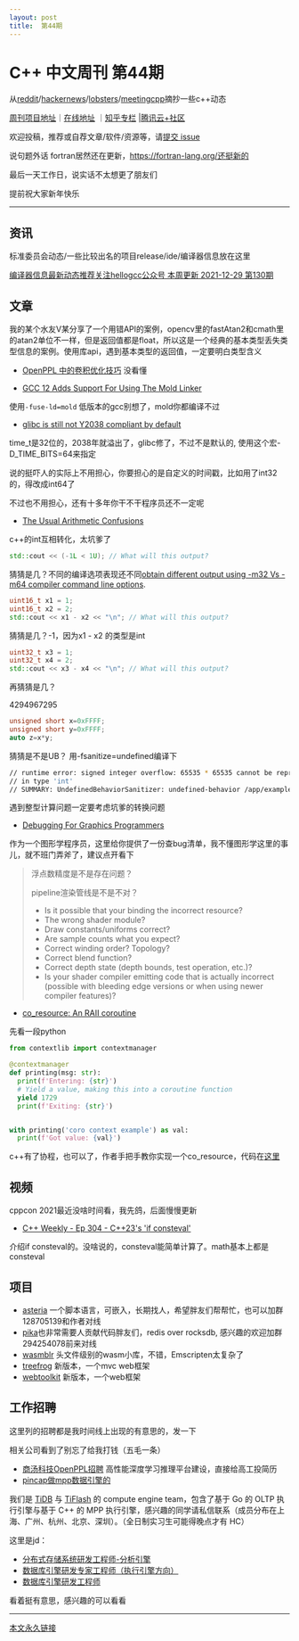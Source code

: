 ```yaml
---
layout: post
title:  第44期
---
```


# C++ 中文周刊 第44期

从[reddit](https://www.reddit.com/r/cpp/)/[hackernews](https://news.ycombinator.com/)/[lobsters](https://lobste.rs/)/[meetingcpp](https://www.meetingcpp.com/blog/blogroll/items/Meeting-Cpp-Blogroll-310.html)摘抄一些c++动态

[周刊项目地址](https://github.com/wanghenshui/cppweeklynews)｜[在线地址](https://wanghenshui.github.io/cppweeklynews/) ｜[知乎专栏](https://www.zhihu.com/column/jieyaren) |[腾讯云+社区](https://cloud.tencent.com/developer/column/92884)

欢迎投稿，推荐或自荐文章/软件/资源等，请[提交 issue](https://github.com/wanghenshui/cppweeklynews/issues)



 说句题外话 fortran居然还在更新，https://fortran-lang.org/还挺新的

最后一天工作日，说实话不太想更了朋友们

提前祝大家新年快乐

---

## 资讯

标准委员会动态/一些比较出名的项目release/ide/编译器信息放在这里

[编译器信息最新动态推荐关注hellogcc公众号 本周更新 2021-12-29 第130期](https://github.com/hellogcc/osdt-weekly/blob/master/weekly/2021-12-29.md)

## 文章

我的某个水友V某分享了一个用错API的案例，opencv里的fastAtan2和cmath里的atan2单位不一样，但是返回值都是float，所以这是一个经典的基本类型丢失类型信息的案例。使用库api，遇到基本类型的返回值，一定要明白类型含义

- [OpenPPL 中的卷积优化技巧](https://zhuanlan.zhihu.com/p/450310581) 没看懂

- [GCC 12 Adds Support For Using The Mold Linker](https://www.phoronix.com/scan.php?page=news_item&px=GCC-12-Mold-Linker) 

使用`-fuse-ld=mold` 低版本的gcc别想了，mold你都编译不过

- [glibc is still not Y2038 compliant by default](https://ariadne.space/2021/12/29/glibc-is-still-not-y2038-compliant-by-default/)

time_t是32位的，2038年就溢出了，glibc修了，不过不是默认的, 使用这个宏-D_TIME_BITS=64来指定

说的挺吓人的实际上不用担心，你要担心的是自定义的时间戳，比如用了int32的，得改成int64了

不过也不用担心，还有十多年你干不干程序员还不一定呢

- [The Usual Arithmetic Confusions](https://shafik.github.io/c++/2021/12/30/usual_arithmetic_confusions.html)

c++的int互相转化，太坑爹了

```c++
std::cout << (-1L < 1U); // What will this output?
```

猜猜是几？不同的编译选项表现还不同[obtain different output using -m32 Vs -m64 compiler command line options](https://godbolt.org/z/83qfWh3vr).

```c++
uint16_t x1 = 1;
uint16_t x2 = 2;
std::cout << x1 - x2 << "\n"; // What will this output?
```

猜猜是几？-1，因为x1 - x2 的类型是int

```c++
uint32_t x3 = 1;
uint32_t x4 = 2;
std::cout << x3 - x4 << "\n"; // What will this output?

```

再猜猜是几？

4294967295 

```c++
unsigned short x=0xFFFF;
unsigned short y=0xFFFF;
auto z=x*y; 
```

猜猜是不是UB？ 用-fsanitize=undefined编译下

```bash
// runtime error: signed integer overflow: 65535 * 65535 cannot be represented
// in type 'int'
// SUMMARY: UndefinedBehaviorSanitizer: undefined-behavior /app/example.cpp:7:13 in
```

遇到整型计算问题一定要考虑坑爹的转换问题



- [Debugging For Graphics Programmers](https://www.jeremyong.com/graphics/2021/12/27/debugging-for-graphics-programmers/)

作为一个图形学程序员，这里给你提供了一份查bug清单，我不懂图形学这里的事儿，就不班门弄斧了，建议点开看下

> 浮点数精度是不是存在问题？
>
> pipeline渲染管线是不是不对？
>
> - Is it possible that your binding the incorrect resource?
> - The wrong shader module?
> - Draw constants/uniforms correct?
> - Are sample counts what you expect?
> - Correct winding order? Topology?
> - Correct blend function?
> - Correct depth state (depth bounds, test operation, etc.)?
> - Is your shader compiler emitting code that is actually incorrect  (possible with bleeding edge versions or when using newer compiler  features)?

- [co_resource<T>: An RAII coroutine](https://vector-of-bool.github.io/2021/12/30/co_resource.html)

先看一段python

```python
from contextlib import contextmanager

@contextmanager
def printing(msg: str):
  print(f'Entering: {str}')
  # Yield a value, making this into a coroutine function
  yield 1729
  print(f'Exiting: {str}')


with printing('coro context example') as val:
  print(f'Got value: {val}')

```

c++有了协程，也可以了，作者手把手教你实现一个co_resource，代码在[这里](https://github.com/vector-of-bool/neo-fun/blob/develop/src/neo/co_resource.hpp)



## 视频

cppcon 2021最近没啥时间看，我先鸽，后面慢慢更新

- [C++ Weekly - Ep 304 - C++23's 'if consteval'](https://www.youtube.com/watch?v=AtdlMB_n2pI)

介绍if consteval的。没啥说的，consteval能简单计算了。math基本上都是consteval



## 项目
- [asteria](https://github.com/lhmouse/asteria) 一个脚本语言，可嵌入，长期找人，希望胖友们帮帮忙，也可以加群128705139和作者对线
- [pika](https://github.com/OpenAtomFoundation/pika)也非常需要人贡献代码胖友们，redis over rocksdb, 感兴趣的欢迎加群294254078前来对线
- [wasmblr](https://github.com/bwasti/wasmblr) 头文件级别的wasm小库，不错，Emscripten太复杂了
- [treefrog](https://github.com/treefrogframework/treefrog-framework/releases/tag/v2.3.0)  新版本，一个mvc web框架
- [webtoolkit](https://www.webtoolkit.eu/wt/news/2021/12/27/wt___jwt_4_6_1_released)  新版本，一个web框架

## 工作招聘

这里列的招聘都是我时间线上出现的有意思的，发一下

相关公司看到了别忘了给我打钱（五毛一条）

- [商汤科技OpenPPL招聘](https://www.zhihu.com/pin/1458834090074472449) 高性能深度学习推理平台建设，直接给高工投简历
- [pincap做mpp数据引擎的](https://zhuanlan.zhihu.com/p/451809358)

我们是 [TiDB](https://link.zhihu.com/?target=https%3A//docs.pingcap.com/zh/tidb/stable/overview) 与 [TiFlash](https://link.zhihu.com/?target=https%3A//docs.pingcap.com/zh/tidb/stable/tiflash-overview) 的 compute engine team，包含了基于 Go 的 OLTP 执行引擎与基于 C++ 的 MPP 执行引擎，感兴趣的同学请私信联系（成员分布在上海、广州、杭州、北京、深圳）。（全日制实习生可能得晚点才有 HC）

这里是jd：

- [分布式存储系统研发工程师-分析引擎](https://link.zhihu.com/?target=https%3A//careers.pingcap.com/apply/pingcap/39950/%23/job/1bc7946f-8ccd-422c-99b8-9be998b95b14)
- [数据库引擎研发专家工程师（执行引擎方向）](https://link.zhihu.com/?target=https%3A//careers.pingcap.com/apply/pingcap/39950/%23/job/c242f559-e543-4048-8d8f-424500962967)
- [数据库引擎研发工程师](https://link.zhihu.com/?target=https%3A//careers.pingcap.com/apply/pingcap/39950/%23/job/6914dba4-c0e2-4fd9-96d5-52219679bbfe)

看着挺有意思，感兴趣的可以看看



---



[本文永久链接](https://wanghenshui.github.io/cppweeklynews/posts/044.html)
